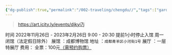 ```yaml
---
{"dg-publish":true,"permalink":"/002-traveling/chengdu//","tags":["gardenEntry"]}
---
```


> https://art.icity.ly/events/djkyi7j

时间	2022年11月26日 - 2023年2月26日
9:00 - 20:30 提前1小时停止入馆
周一闭馆（法定假日除外）
展馆	：成都博物馆
地址	：`成都青羊区小河街1号`
展厅	：一层特展厅
费用：	全票：100元<u>（需预约购票）</u>

